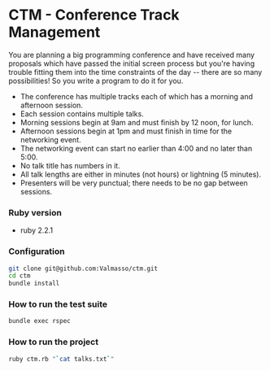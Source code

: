 # CTM - Conference Track Management

You are planning a big programming conference and have received many proposals
which have passed the initial screen process but you're having trouble fitting
them into the time constraints of the day -- there are so many possibilities!
So you write a program to do it for you.

 * The conference has multiple tracks each of which has a morning and afternoon session.
 * Each session contains multiple talks.
 * Morning sessions begin at 9am and must finish by 12 noon, for lunch.
 * Afternoon sessions begin at 1pm and must finish in time for the networking event.
 * The networking event can start no earlier than 4:00 and no later than 5:00.
 * No talk title has numbers in it.
 * All talk lengths are either in minutes (not hours) or lightning (5 minutes).
 * Presenters will be very punctual; there needs to be no gap between sessions.

### Ruby version

* ruby 2.2.1

### Configuration

```bash
git clone git@github.com:Valmasso/ctm.git
cd ctm
bundle install
```

### How to run the test suite

```bash
bundle exec rspec
```

### How to run the project

```bash
ruby ctm.rb "`cat talks.txt`"
```
